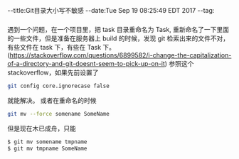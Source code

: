 --title:Git目录大小写不敏感
--date:Tue Sep 19 08:25:49 EDT 2017
--tag:
###
遇到一个问题，在一个项目里，把 task 目录重命名为 Task, 重新命名了一下里面的一些文件，但是准备在服务器上 build 的时候，发现 git 检索出来的文件不对，有些文件在 task 下，有些在 Task 下。
(https://stackoverflow.com/questions/6899582/i-change-the-capitalization-of-a-directory-and-git-doesnt-seem-to-pick-up-on-it)
参照这个 stackoverflow，如果先前设置了
```bash
git config core.ignorecase false
```
就能解决。
或者在重命名的时候
```bash
git mv --force somename SomeName
```
但是现在木已成舟，只能
```bash
$ git mv somename tmpname
$ git mv tmpname SomeName
```

